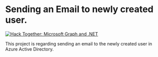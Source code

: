 # Sending an Email to newly created user.
[![Hack Together: Microsoft Graph and .NET](https://img.shields.io/badge/Microsoft%20-Hack--Together-orange?style=for-the-badge&logo=microsoft)](https://github.com/microsoft/hack-together)


This project is regarding sending an email to the newly created user in Azure Active Directory.

